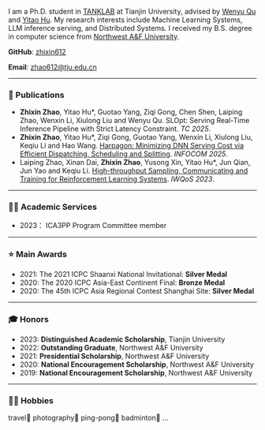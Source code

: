 I am a Ph.D. student in [TANKLAB](http://www.tjutanklab.com/) at Tianjin University, advised by [Wenyu Qu](http://cic.tju.edu.cn/faculty/wyqu/index.html) and [Yitao Hu](http://sugartom.com/). My research interests include Machine Learning Systems, LLM inference serving, and Distributed Systems. I received my B.S. degree in computer science from [Northwest A&F University](https://www.nwafu.edu.cn).

**GitHub**: [zhixin612](https://github.com/zhixin612)

**Email**: [zhao612@tju.edu.cn](mailto:zhao612@tju.edu.cn)

---
### 📑 Publications

* **Zhixin Zhao**, Yitao Hu*, Guotao Yang, Ziqi Gong, Chen Shen, Laiping Zhao, Wenxin Li, Xiulong Liu and Wenyu Qu. SLOpt: Serving Real-Time Inference Pipeline with Strict Latency Constraint. _TC 2025_.
* **Zhixin Zhao**, Yitao Hu*, Ziqi Gong, Guotao Yang, Wenxin Li, Xiulong Liu, Keqiu Li and Hao Wang. [Harpagon: Minimizing DNN Serving Cost via Efficient Dispatching, Scheduling and Splitting](https://arxiv.org/abs/2412.06161). _INFOCOM 2025_.
* Laiping Zhao, Xinan Dai, **Zhixin Zhao**, Yusong Xin, Yitao Hu*, Jun Qian, Jun Yao and Keqiu Li. [High-throughput Sampling, Communicating and Training for Reinforcement Learning Systems](https://ieeexplore.ieee.org/document/10188703). _IWQoS 2023_.

---
### 👨‍🎓 Academic Services

* 2023： ICA3PP Program Committee member

---
### ⭐ Main Awards

* 2021: The 2021 ICPC Shaanxi National Invitational: **Silver Medal**
* 2020: The 2020 ICPC Asia-East Continent Final: **Bronze Medal**
* 2020: The 45th ICPC Asia Regional Contest Shanghai Site: **Silver Medal**

---
### 🎓 Honors 

* 2023: **Distinguished Academic Scholarship**, Tianjin University
* 2022: **Outstanding Graduate**, Northwest A&F University
* 2021: **Presidential Scholarship**, Northwest A&F University
* 2020: **National Encouragement Scholarship**, Northwest A&F University
* 2019: **National Encouragement Scholarship**, Northwest A&F University

---
### 🏃‍♂️ Hobbies

travel🚀  photography📸  ping-pong🏓  badminton🏸 ...

